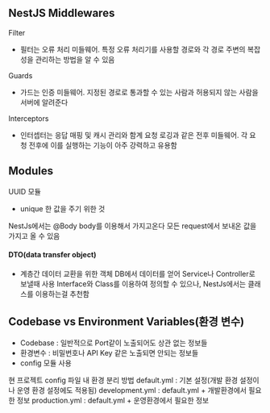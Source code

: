 ## NestJS Middlewares

Filter
- 필터는 오류 처리 미들웨어. 특정 오류 처리기를 사용할 경로와 각 경로 주변의 복잡성을 관리하는 방법을 알 수 있음

Guards
- 가드는 인증 미들웨어. 지정된 경로로 통과할 수 있는 사람과 허용되지 않는 사람을 서버에 알려준다

Interceptors
- 인터셉터는 응답 매핑 및 캐시 관리와 함계 요청 로깅과 같은 전후 미들웨어. 각 요청 전후에 이를 실행하는 기능이 아주 강력하고 유용함

## Modules
UUID 모듈
- unique 한 값을 주기 위한 것

NestJs에서는 @Body body를 이용해서 가지고온다
모든 request에서 보내온 값을 가지고 올 수 있음

#### DTO(data transfer object)
- 계층간 데이터 교환을 위한 객체
DB에서 데이터를 얻어 Service나 Controller로 보낼때 사용
Interface와 Class를 이용하여 정의할 수 있으나, NestJs에서는 클래스를 이용하는걸 추천함

## Codebase vs Environment Variables(환경 변수)
- Codebase : 일반적으로 Port같이 노출되어도 상관 없는 정보들
- 환경변수 : 비밀번호나 API Key 같은 노출되면 안되는 정보들
- config 모듈 사용 

현 프로젝트 config 파일 내 환경 분리 방법
default.yml : 기본 설정(개발 환경 설정이나 운영 환경 설정에도 적용됨)
development.yml : default.yml + 개발환경에서 필요한 정보
production.yml : default.yml + 운영환경에서 필요한 정보